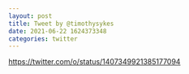 ```yaml
--- 
layout: post 
title: Tweet by @timothysykes 
date: 2021-06-22 1624373348 
categories: twitter 
--- 
```

https://twitter.com/o/status/1407349921385177094